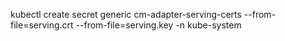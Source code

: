 
  kubectl create secret generic cm-adapter-serving-certs --from-file=serving.crt --from-file=serving.key -n kube-system
